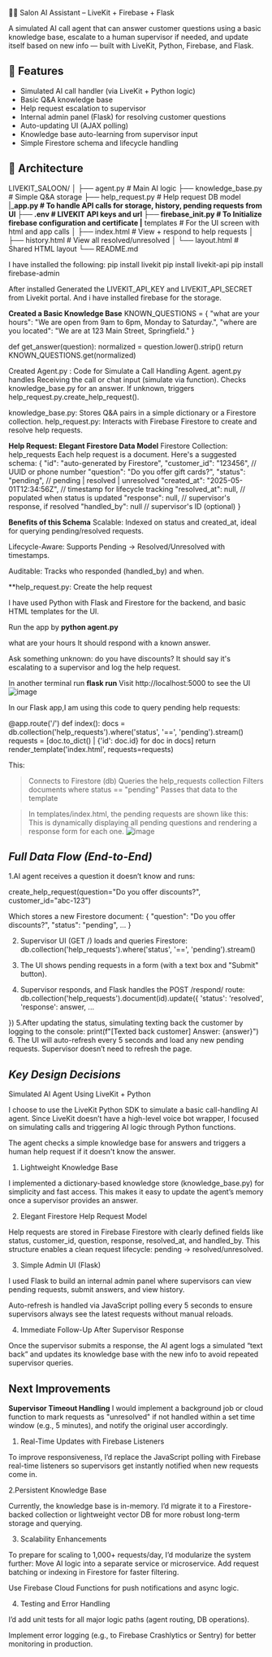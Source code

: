 💇‍♀️ Salon AI Assistant – LiveKit + Firebase + Flask

A simulated AI call agent that can answer customer questions using a basic knowledge base, escalate to a human supervisor if needed, and update itself based on new info — built with LiveKit, Python, Firebase, and Flask.


## 🚀 Features

- Simulated AI call handler (via LiveKit + Python logic)
- Basic Q&A knowledge base
- Help request escalation to supervisor
- Internal admin panel (Flask) for resolving customer questions
- Auto-updating UI (AJAX polling)
- Knowledge base auto-learning from supervisor input
- Simple Firestore schema and lifecycle handling

## 🧠 Architecture
LIVEKIT_SALOON/
│
├── agent.py            # Main AI logic
├── knowledge_base.py   # Simple Q&A storage
├── help_request.py     # Help request DB model
|___app.py              # To handle API calls for storage, history, pending requests from UI
├── .env                # LIVEKIT API keys and url
├── firebase_init.py    # To Initialize firebase configuration and certificate
|__ templates           # For the UI screen with html and app calls
│   ├── index.html         # View + respond to help requests
│   ├── history.html       # View all resolved/unresolved
│   └── layout.html        # Shared HTML layout
└── README.md


I have installed the following: 
pip install livekit
pip install livekit-api
pip install firebase-admin

After installed Generated the LIVEKIT_API_KEY and LIVEKIT_API_SECRET from Livekit portal.
And i have installed firebase for the storage.

**Created a Basic Knowledge Base**
KNOWN_QUESTIONS = {
    "what are your hours": "We are open from 9am to 6pm, Monday to Saturday.",
    "where are you located": "We are at 123 Main Street, Springfield."
}

def get_answer(question):
    normalized = question.lower().strip()
    return KNOWN_QUESTIONS.get(normalized)

Created Agent.py : Code for Simulate a Call Handling Agent. 
   agent.py handles Receiving the call or chat input (simulate via function). Checks knowledge_base.py for an answer. If unknown, triggers help_request.py.create_help_request().

knowledge_base.py:   Stores Q&A pairs in a simple dictionary or a Firestore collection.
help_request.py:  Interacts with Firebase Firestore to create and resolve help requests.

**Help Request: Elegant Firestore Data Model**
Firestore Collection: help_requests
Each help request is a document. Here's a suggested schema:
{
  "id": "auto-generated by Firestore",
  "customer_id": "123456",          // UUID or phone number
  "question": "Do you offer gift cards?",
  "status": "pending",              // pending | resolved | unresolved
  "created_at": "2025-05-01T12:34:56Z",   // timestamp for lifecycle tracking
  "resolved_at": null,              // populated when status is updated
  "response": null,                // supervisor's response, if resolved
  "handled_by": null               // supervisor's ID (optional)
}

**Benefits of this Schema**
Scalable: Indexed on status and created_at, ideal for querying pending/resolved requests.

Lifecycle-Aware: Supports Pending → Resolved/Unresolved with timestamps.

Auditable: Tracks who responded (handled_by) and when.

**help_request.py: Create the help request

I have used Python with Flask and Firestore for the backend, and basic HTML templates for the UI.


Run the app by **python agent.py**  

what are your hours
It should respond with a known answer.

Ask something unknown:
do you have discounts?
It should say it's escalating to a supervisor and log the help request.

In another terminal run **flask run**
Visit http://localhost:5000 to see the UI
![image](https://github.com/user-attachments/assets/d955d2fe-c2fa-470c-8982-2e3a030ed222)




In our Flask app,I am using this code to query pending help requests:

@app.route('/')
def index():
    docs = db.collection('help_requests').where('status', '==', 'pending').stream()
    requests = [doc.to_dict() | {'id': doc.id} for doc in docs]
    return render_template('index.html', requests=requests)

This:

> Connects to Firestore (db)
> Queries the help_requests collection
> Filters documents where status == "pending"
Passes that data to the template

> In templates/index.html, the pending requests are shown like this:
This is dynamically displaying all pending questions and rendering a response form for each one.
![image](https://github.com/user-attachments/assets/8b49842a-1cc1-442e-8fb3-af53039c014c)


## ***Full Data Flow (End-to-End)***
1.AI agent receives a question it doesn’t know and runs:

create_help_request(question="Do you offer discounts?", customer_id="abc-123")

Which stores a new Firestore document:
{
  "question": "Do you offer discounts?",
  "status": "pending",
  ...
}

2. Supervisor UI (GET /) loads and queries Firestore:
db.collection('help_requests').where('status', '==', 'pending').stream()
3. The UI shows pending requests in a form (with a text box and "Submit" button).

4. Supervisor responds, and Flask handles the POST /respond/<id> route:
   db.collection('help_requests').document(id).update({
    'status': 'resolved',
    'response': answer,
    ...

})
5.After updating the status, simulating texting back the customer by logging to the console:
    print(f"[Texted back customer] Answer: {answer}")
6. The UI will auto-refresh every 5 seconds and load any new pending requests.
   Supervisor doesn’t need to refresh the page.


## ***Key Design Decisions***
Simulated AI Agent Using LiveKit + Python

I choose to use the LiveKit Python SDK to simulate a basic call-handling AI agent. Since LiveKit doesn’t have a high-level voice bot wrapper, I focused on simulating calls and triggering AI logic through Python functions.

The agent checks a simple knowledge base for answers and triggers a human help request if it doesn't know the answer.

1. Lightweight Knowledge Base

I implemented a dictionary-based knowledge store (knowledge_base.py) for simplicity and fast access. This makes it easy to update the agent’s memory once a supervisor provides an answer.

2. Elegant Firestore Help Request Model

Help requests are stored in Firebase Firestore with clearly defined fields like status, customer_id, question, response, resolved_at, and handled_by.
This structure enables a clean request lifecycle: pending → resolved/unresolved.

3. Simple Admin UI (Flask)

I used Flask to build an internal admin panel where supervisors can view pending requests, submit answers, and view history.

Auto-refresh is handled via JavaScript polling every 5 seconds to ensure supervisors always see the latest requests without manual reloads.

4. Immediate Follow-Up After Supervisor Response

Once the supervisor submits a response, the AI agent logs a simulated “text back” and updates its knowledge base with the new info to avoid repeated supervisor queries.


## Next Improvements
**Supervisor Timeout Handling**
I would implement a background job or cloud function to mark requests as "unresolved" if not handled within a set time window (e.g., 5 minutes), and notify the original user accordingly.

1. Real-Time Updates with Firebase Listeners

To improve responsiveness, I’d replace the JavaScript polling with Firebase real-time listeners so supervisors get instantly notified when new requests come in.

2.Persistent Knowledge Base

Currently, the knowledge base is in-memory. I’d migrate it to a Firestore-backed collection or lightweight vector DB for more robust long-term storage and querying.

3. Scalability Enhancements

To prepare for scaling to 1,000+ requests/day, I’d modularize the system further:
Move AI logic into a separate service or microservice.
Add request batching or indexing in Firestore for faster filtering.

Use Firebase Cloud Functions for push notifications and async logic.

4. Testing and Error Handling

I’d add unit tests for all major logic paths (agent routing, DB operations).

Implement error logging (e.g., to Firebase Crashlytics or Sentry) for better monitoring in production.
